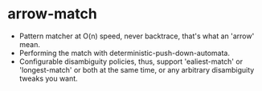 # arrow-match
* Pattern matcher at O(n) speed, never backtrace, that's what an 'arrow' mean.
* Performing the match with deterministic-push-down-automata.
* Configurable disambiguity policies, thus, support 'ealiest-match' or 'longest-match' or both at the same time, or any arbitrary disambiguity tweaks you want.

